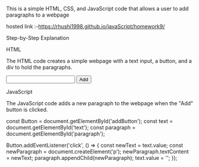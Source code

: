 This is a simple HTML, CSS, and JavaScript code that allows a user to add paragraphs to a webpage

hosted link :-https://rhushi1998.github.io/javaScript/homework9/

Step-by-Step Explanation

HTML

The HTML code creates a simple webpage with a text input, a button, and a div to hold the paragraphs.
<!DOCTYPE html>
<html lang="en">
<head>
    <meta charset="UTF-8">
    <meta name="viewport" content="width=device-width, initial-scale=1.0">
    <title>Document</title>
    <link rel="stylesheet" href="style.css">
</head>
<body>
<div>
    <input type="text" id="text">
    <button id="addButton">Add</button>
    <div id="paragraph"></div>
</div>
    <script src="index.js"></script>
</body>
</html>

JavaScript

The JavaScript code adds a new paragraph to the webpage when the "Add" button is clicked.

const Button = document.getElementById('addButton');
const text = document.getElementById('text');
const paragraph = document.getElementById('paragraph');

Button.addEventListener('click', () => {
        const newText = text.value;
        const newParagraph = document.createElement('p');
        newParagraph.textContent = newText;
        paragraph.appendChild(newParagraph);
        text.value = '';
});
